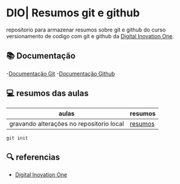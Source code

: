 # DIO| Resumos git e github

repositorio para armazenar resumos sobre git e github do curso versionamento de codigo com git e github da [Digital Inovation One](https://www.dio.me/).

## 📚 Documentação
-[Documentação Git](https://git-scm.com/doc)
-[Documentação Github](https://docs.github.com)

## 💻 resumos das aulas
| aulas | resumos |
|-------|---------|
| gravando alterações no repositorio local | [resumos]()|

```
git init
```

## 🔍 referencias
- [Digital Inovation One](https://www.dio.me/)